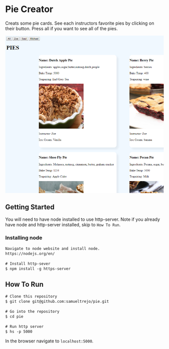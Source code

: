 # Pie Creator
Creats some pie cards. See each instructors favorite pies by clicking on their button. Press all if you want to see all of the pies.

![image of pies](https://raw.githubusercontent.com/samueltrejo/pie/master/screenshots/pies-and-buttons.PNG)

## Getting Started
You will need to have node installed to use http-server. Note if you already have node and http-server installed, skip to `How To Run`.
### Installing node
```
Navigate to node website and install node.
https://nodejs.org/en/ 

# Install http-sever
$ npm install -g https-server
```
## How To Run
```
# Clone this repository
$ git clone git@github.com:samueltrejo/pie.git

# Go into the repository
$ cd pie

# Run http server
$ hs -p 5000
```
In the browser navigate to `localhost:5000`.